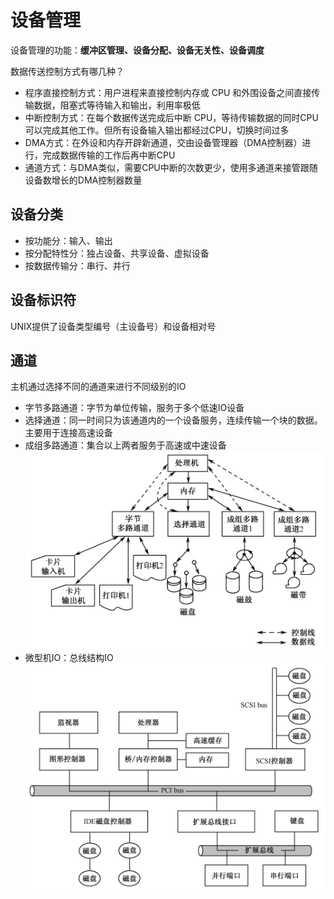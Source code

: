 # 设备管理
设备管理的功能：**缓冲区管理、设备分配、设备无关性、设备调度**

<codepub>数据传送控制方式有哪几种</codepub>？
- 程序直接控制方式：用户进程来直接控制内存或 CPU 和外围设备之间直接传输数据，阻塞式等待输入和输出，利用率极低
- 中断控制方式：在每个数据传送完成后中断 CPU，等待传输数据的同时CPU可以完成其他工作。但所有设备输入输出都经过CPU，切换时间过多
- DMA方式：在外设和内存开辟新通道，交由设备管理器（DMA控制器）进行，完成数据传输的工作后再中断CPU
- 通道方式：与DMA类似，需要CPU中断的次数更少，使用多通道来接管跟随设备数增长的DMA控制器数量

## <codepub>设备分类</codepub>
- 按功能分：输入、输出
- 按分配特性分：独占设备、共享设备、虚拟设备
- 按数据传输分：串行、并行

## <codepub>设备标识符</codepub>
UNIX提供了设备类型编号（主设备号）和设备相对号

## 通道
主机通过选择不同的通道来进行不同级别的IO
- 字节多路通道：字节为单位传输，服务于多个低速IO设备
- 选择通道：同一时间只为该通道内的一个设备服务，连续传输一个块的数据。主要用于连接高速设备
- 成组多路通道：集合以上两者服务于高速或中速设备
![](/.src/pic/imageU.png)
- 微型机IO：总线结构IO
![](/.src/pic/imageV.png)